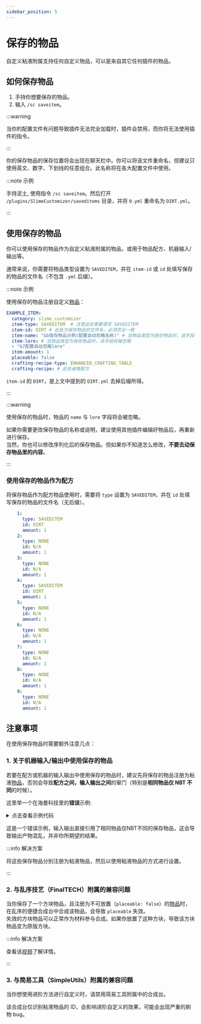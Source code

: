 ```yaml
---
sidebar_position: 5
---
```


# 保存的物品

自定义粘液附属支持任何自定义物品，可以是来自其它任何插件的物品。

## 如何保存物品

1. 手持你想要保存的物品。
2. 输入 `/sc saveitem`。

:::warning

当你的配置文件有问题导致插件无法完全加载时，插件会禁用，而你将无法使用插件的指令。

:::

你的保存物品的保存位置将会出现在聊天栏中。你可以将该文件重命名，但建议只使用英文、数字、下划线的任意组合。此名称将在各大配置文件中使用。

:::note 示例

手持泥土, 使用指令 `/sc saveitem`。然后打开 `/plugins/SlimeCustomizer/saveditems` 目录，并将 `0.yml` 重命名为 `DIRT.yml`。

:::

## 使用保存的物品

你可以使用保存的物品作为自定义粘液附属的物品，或用于物品配方、机器输入/输出等。

通常来说，你需要将物品类型设置为 `SAVEDITEM`，并在 `item-id` 或 `id` 处填写保存的物品的文件名（不包含 `.yml` 后缀）。

:::note 示例

使用保存的物品注册自定义[物品](../config/items)：

```yaml
EXAMPLE_ITEM:
  category: slime_customizer
  item-type: SAVEDITEM  # 注意此处需要填写 SAVEDITEM
  item-id: DIRT # 此处为保存物品的文件名，必须完全一致
  item-name: "&b保存物品示例(配置自动忽略名称)" # 当物品类型为保存物品时，该字段将被忽略
  item-lore: # 当物品类型为保存物品时，该字段将被忽略
  - "&7配置自动忽略lore"
  item-amount: 1
  placeable: false
  crafting-recipe-type: ENHANCED_CRAFTING_TABLE
  crafting-recipe: # 此处省略配方
```

`item-id` 的 `DIRT`，是上文中提到的 `DIRT.yml` 去掉后缀所得。

:::

:::warning

使用保存的物品时，物品的 `name` 与 `lore` 字段将会被忽略。

如果你需要更改保存物品的名称或说明，建议使用其他插件编辑好物品后，再重新进行保存。  
当然，你也可以修改序列化后的保存物品。但如果你不知道怎么修改，**不要去动保存物品里的内容**。

:::

### 使用保存的物品作为配方

将保存物品作为配方物品使用时，需要将 `type` 设置为 `SAVEDITEM`，并在 `id` 处填写保存的物品的文件名（无后缀）。

```yaml
    1:
      type: SAVEDITEM
      id: DIRT
      amount: 1
    2:
      type: NONE
      id: N/A
      amount: 1
    3:
      type: NONE
      id: N/A
      amount: 1
    4:
      type: SAVEDITEM
      id: DIRT
      amount: 1
    5:
      type: NONE
      id: N/A
      amount: 1
    6:
      type: NONE
      id: N/A
      amount: 1
    7:
      type: NONE
      id: N/A
      amount: 1
    8:
      type: NONE
      id: N/A
      amount: 1
    9:
      type: NONE
      id: N/A
      amount: 1
```

## 注意事项

在使用保存物品时需要额外注意几点：

### 1. 关于机器输入/输出中使用保存的物品

若要在配方或机器的输入输出中使用保存的物品时，建议先将保存的物品注册为粘液[物品](../config/items)，否则会导致**配方之间，输入输出之间**的窜门（特别是**相同物品仅 NBT 不同**的时候）。

这里举一个在海曼科技里的**错误**示例:

<details>
<summary>点击查看示例代码</summary>

```yaml
HAIMAN_LIGHT_UPDATER:
  category: slime_customizer_new
  machine-name: '&e&l电光升级机'
  machine-lore:
  - '&7用于升级光源方块'
  block-type: SKULL59d0f51f39e08e51cc83cbec01e3ce1362c70c02edc351902af8e7a5f6e201bc
  progress-bar-item: GOLDEN_SHOVEL
  stats:
    energy-consumption: 5500
    energy-buffer: 50000
  crafting-recipe-type: ENHANCED_CRAFTING_TABLE
  crafting-recipe:
    '1':
      type: SAVEDITEM
      id: LIGHT_0
      amount: 1
    '2':
      type: SLIMEFUN
      id: HEATING_COIL
      amount: 1
    '3':
      type: SAVEDITEM
      id: LIGHT_0
      amount: 1
    '4':
      type: SLIMEFUN
      id: POWER_CRYSTAL
      amount: 1
    '5':
      type: SLIMEFUN
      id: COOLING_UNIT
      amount: 1
    '6':
      type: SLIMEFUN
      id: POWER_CRYSTAL
      amount: 1
    '7':
      type: VANILLA
      id: SEA_LANTERN
      amount: 1
    '8':
      type: SLIMEFUN
      id: ANCIENT_ITEM
      amount: 1
    '9':
      type: VANILLA
      id: SEA_LANTERN
      amount: 1
  recipes:
    '1':
      speed-in-seconds: 4
      input:
        '1':
          type: SAVEDITEM
          id: LIGHT_0
          amount: 1
        '2':
          type: NONE
          id: N/A
          amount: 1
      output:
        '1':
          type: SAVEDITEM
          id: LIGHT_1
          amount: 1
        '2':
          type: NONE
          id: N/A
          amount: 1
    '2':
      speed-in-seconds: 4
      input:
        '1':
          type: SAVEDITEM
          id: LIGHT_1
          amount: 1
        '2':
          type: NONE
          id: N/A
          amount: 1
      output:
        '1':
          type: SAVEDITEM
          id: LIGHT_2
          amount: 1
        '2':
          type: NONE
          id: N/A
          amount: 1
    '3':
      speed-in-seconds: 4
      input:
        '1':
          type: SAVEDITEM
          id: LIGHT_2
          amount: 1
        '2':
          type: NONE
          id: N/A
          amount: 1
      output:
        '1':
          type: SAVEDITEM
          id: LIGHT_3
          amount: 1
        '2':
          type: NONE
          id: N/A
          amount: 1
    '4':
      speed-in-seconds: 4
      input:
        '1':
          type: SAVEDITEM
          id: LIGHT_3
          amount: 1
        '2':
          type: NONE
          id: N/A
          amount: 1
      output:
        '1':
          type: SAVEDITEM
          id: LIGHT_4
          amount: 1
        '2':
          type: NONE
          id: N/A
          amount: 1
    '5':
      speed-in-seconds: 4
      input:
        '1':
          type: SAVEDITEM
          id: LIGHT_4
          amount: 1
        '2':
          type: NONE
          id: N/A
          amount: 1
      output:
        '1':
          type: SAVEDITEM
          id: LIGHT_5
          amount: 1
        '2':
          type: NONE
          id: N/A
          amount: 1
    '6':
      speed-in-seconds: 4
      input:
        '1':
          type: SAVEDITEM
          id: LIGHT_5
          amount: 1
        '2':
          type: NONE
          id: N/A
          amount: 1
      output:
        '1':
          type: SAVEDITEM
          id: LIGHT_6
          amount: 1
        '2':
          type: NONE
          id: N/A
          amount: 1
    '7':
      speed-in-seconds: 4
      input:
        '1':
          type: SAVEDITEM
          id: LIGHT_6
          amount: 1
        '2':
          type: NONE
          id: N/A
          amount: 1
      output:
        '1':
          type: SAVEDITEM
          id: LIGHT_7
          amount: 1
        '2':
          type: NONE
          id: N/A
          amount: 1
    '8':
      speed-in-seconds: 4
      input:
        '1':
          type: SAVEDITEM
          id: LIGHT_7
          amount: 1
        '2':
          type: NONE
          id: N/A
          amount: 1
      output:
        '1':
          type: SAVEDITEM
          id: LIGHT_8
          amount: 1
        '2':
          type: NONE
          id: N/A
          amount: 1
    '9':
      speed-in-seconds: 4
      input:
        '1':
          type: SAVEDITEM
          id: LIGHT_8
          amount: 1
        '2':
          type: NONE
          id: N/A
          amount: 1
      output:
        '1':
          type: SAVEDITEM
          id: LIGHT_9
          amount: 1
        '2':
          type: NONE
          id: N/A
          amount: 1
    '10':
      speed-in-seconds: 4
      input:
        '1':
          type: SAVEDITEM
          id: LIGHT_9
          amount: 1
        '2':
          type: NONE
          id: N/A
          amount: 1
      output:
        '1':
          type: SAVEDITEM
          id: LIGHT_10
          amount: 1
        '2':
          type: NONE
          id: N/A
          amount: 1
    '11':
      speed-in-seconds: 4
      input:
        '1':
          type: SAVEDITEM
          id: LIGHT_10
          amount: 1
        '2':
          type: NONE
          id: N/A
          amount: 1
      output:
        '1':
          type: SAVEDITEM
          id: LIGHT_11
          amount: 1
        '2':
          type: NONE
          id: N/A
          amount: 1
    '12':
      speed-in-seconds: 4
      input:
        '1':
          type: SAVEDITEM
          id: LIGHT_11
          amount: 1
        '2':
          type: NONE
          id: N/A
          amount: 1
      output:
        '1':
          type: SAVEDITEM
          id: LIGHT_12
          amount: 1
        '2':
          type: NONE
          id: N/A
          amount: 1
    '13':
      speed-in-seconds: 4
      input:
        '1':
          type: SAVEDITEM
          id: LIGHT_12
          amount: 1
        '2':
          type: NONE
          id: N/A
          amount: 1
      output:
        '1':
          type: SAVEDITEM
          id: LIGHT_13
          amount: 1
        '2':
          type: NONE
          id: N/A
          amount: 1
    '14':
      speed-in-seconds: 4
      input:
        '1':
          type: SAVEDITEM
          id: LIGHT_13
          amount: 1
        '2':
          type: NONE
          id: N/A
          amount: 1
      output:
        '1':
          type: SAVEDITEM
          id: LIGHT_14
          amount: 1
        '2':
          type: NONE
          id: N/A
          amount: 1
    '15':
      speed-in-seconds: 4
      input:
        '1':
          type: SAVEDITEM
          id: LIGHT_14
          amount: 1
        '2':
          type: NONE
          id: N/A
          amount: 1
      output:
        '1':
          type: VANILLA
          id: LIGHT
          amount: 1
        '2':
          type: NONE
          id: N/A
          amount: 1
    '16':
      speed-in-seconds: 4
      input:
        '1':
          type: VANILLA
          id: LIGHT
          amount: 1
        '2':
          type: NONE
          id: N/A
          amount: 1
      output:
        '1':
          type: SAVEDITEM
          id: LIGHT_0
          amount: 1
        '2':
          type: NONE
          id: N/A
          amount: 1
```

</details>

这是一个错误示例，输入输出直接引用了相同物品仅NBT不同的保存物品，这会导致输出产物混乱，并非你所期望的结果。

:::info 解决方案

将这些保存物品分别注册为粘液物品，然后以使用粘液物品的方式进行设置。

:::

### 2. 与乱序技艺（FinalTECH）附属的兼容问题

当你保存了一个方块物品，且注册为不可放置（`placeable: false`）的[物品](../config/items)时，在乱序的便捷合成台中合成该物品，会导致 `placeable` 失效。  
失效的方块物品可以正常作为材料参与合成。如果你放置了这种方块，导致该方块物品变为原版方块。

:::info 解决方案

查看该[视频](https://www.bilibili.com/video/BV1NM411T7aA/)了解详情。

:::

### 3. 与简易工具（SimpleUtils）附属的兼容问题

当你想使用进阶方法进行自定义时，请禁用简易工具附属中的合成台。

该合成台仅识别粘液物品的 ID，会影响进阶自定义的效果，可能会出现严重的刷物 bug。
